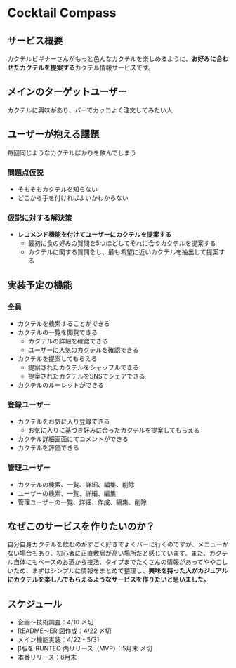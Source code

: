 # Cocktail Compass

## サービス概要
カクテルビギナーさんがもっと色んなカクテルを楽しめるように、**お好みに合わせたカクテルを提案する**カクテル情報サービスです。

## メインのターゲットユーザー
カクテルに興味があり、バーでカッコよく注文してみたい人

## ユーザーが抱える課題
毎回同じようなカクテルばかりを飲んでしまう

### 問題点仮説
- そもそもカクテルを知らない
- どこから手を付ければよいかわからない

### 仮説に対する解決策
- **レコメンド機能を付けてユーザーにカクテルを提案する**
  - 最初に食の好みの質問を5つほどしてそれに合うカクテルを提案する
  - カクテルに関する質問をし、最も希望に近いカクテルを抽出して提案する

## 実装予定の機能
### 全員
- カクテルを検索することができる
- カクテルの一覧を閲覧できる
  - カクテルの詳細を確認できる
  - ユーザーに人気のカクテルを確認できる
- カクテルを提案してもらえる
  - 提案されたカクテルをシャッフルできる
  - 提案されたカクテルをSNSでシェアできる
- カクテルのルーレットができる
### 登録ユーザー
- カクテルをお気に入り登録できる
  - お気に入りに基づき好みに合ったカクテルを提案してもらえる
- カクテル詳細画面にてコメントができる
- カクテルを評価できる
### 管理ユーザー
- カクテルの検索、一覧、詳細、編集、削除
- ユーザーの検索、一覧、詳細、編集
- 管理ユーザーの一覧、詳細、作成、編集、削除


## なぜこのサービスを作りたいのか？
自分自身カクテルを飲むのがすごく好きでよくバーに行くのですが、メニューがない場合もあり、初心者に正直敷居が高い場所だと感じています。また、カクテル自体にもベースのお酒から技法、タイプまでたくさんの情報があってややこしいため、まずはシンプルに情報をまとめて整理し、**興味を持った人がカジュアルにカクテルを楽しんでもらえるようなサービスを作りたいと思いました。**

## スケジュール
- 企画〜技術調査：4/10 〆切
- README〜ER 図作成：4/22 〆切
- メイン機能実装：4/22 - 5/31
- β版を RUNTEQ 内リリース（MVP）：5月末 〆切
- 本番リリース：6月末
